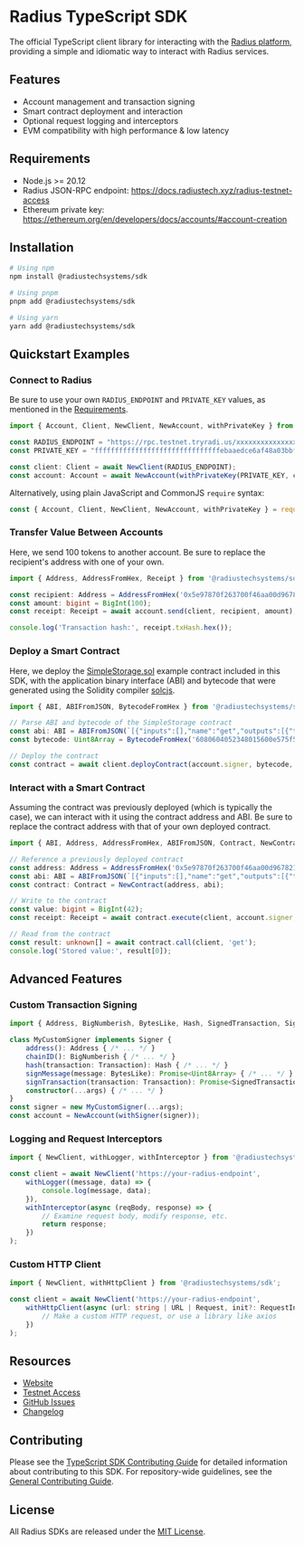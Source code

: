 # Radius TypeScript SDK

The official TypeScript client library for interacting with the [Radius platform](https://radiustech.xyz/), providing
a simple and idiomatic way to interact with Radius services.

## Features

- Account management and transaction signing
- Smart contract deployment and interaction
- Optional request logging and interceptors
- EVM compatibility with high performance & low latency

## Requirements

- Node.js >= 20.12
- Radius JSON-RPC endpoint: https://docs.radiustech.xyz/radius-testnet-access
- Ethereum private key: https://ethereum.org/en/developers/docs/accounts/#account-creation

## Installation

```bash
# Using npm
npm install @radiustechsystems/sdk

# Using pnpm
pnpm add @radiustechsystems/sdk

# Using yarn
yarn add @radiustechsystems/sdk
```

## Quickstart Examples

### Connect to Radius

Be sure to use your own `RADIUS_ENDPOINT` and `PRIVATE_KEY` values, as mentioned in the [Requirements](#requirements).

```typescript
import { Account, Client, NewClient, NewAccount, withPrivateKey } from '@radiustechsystems/sdk';

const RADIUS_ENDPOINT = "https://rpc.testnet.tryradi.us/xxxxxxxxxxxxxxxxxxxxxxxxxxxxxxxxxxxxxxxxxxxxxxxx";
const PRIVATE_KEY = "fffffffffffffffffffffffffffffffebaaedce6af48a03bbfd25e8cd036415f";

const client: Client = await NewClient(RADIUS_ENDPOINT);
const account: Account = await NewAccount(withPrivateKey(PRIVATE_KEY, client));
```

Alternatively, using plain JavaScript and CommonJS `require` syntax:

```javascript
const { Account, Client, NewClient, NewAccount, withPrivateKey } = require('@radiustechsystems/sdk');
```

### Transfer Value Between Accounts

Here, we send 100 tokens to another account. Be sure to replace the recipient's address with one of your own.

```typescript
import { Address, AddressFromHex, Receipt } from '@radiustechsystems/sdk';

const recipient: Address = AddressFromHex('0x5e97870f263700f46aa00d967821199b9bc5a120'); // Recipient's address
const amount: bigint = BigInt(100);
const receipt: Receipt = await account.send(client, recipient, amount);

console.log('Transaction hash:', receipt.txHash.hex());
```

### Deploy a Smart Contract

Here, we deploy the [SimpleStorage.sol](https://github.com/radiustechsystems/sdk/tree/main/contracts/solidity)
example contract included in this SDK, with the application binary interface (ABI) and bytecode that were generated
using the Solidity compiler [solcjs](https://docs.soliditylang.org/en/latest/installing-solidity.html#npm-node-js).

```typescript
import { ABI, ABIFromJSON, BytecodeFromHex } from '@radiustechsystems/sdk';

// Parse ABI and bytecode of the SimpleStorage contract
const abi: ABI = ABIFromJSON(`[{"inputs":[],"name":"get","outputs":[{"type":"uint256"}],"type":"function"},{"inputs":[{"type":"uint256"}],"name":"set","type":"function"}]`);
const bytecode: Uint8Array = BytecodeFromHex('6080604052348015600e575f5ffd5b5060a580601a5f395ff3fe6080604052348015600e575f5ffd5b50600436106030575f3560e01c806360fe47b11460345780636d4ce63c146045575b5f5ffd5b6043603f3660046059565b5f55565b005b5f5460405190815260200160405180910390f35b5f602082840312156068575f5ffd5b503591905056fea26469706673582212207655d86666fa8aa75666db8416e0f5db680914358a57e84aa369d9250218247f64736f6c634300081c0033');

// Deploy the contract
const contract = await client.deployContract(account.signer, bytecode, abi);
```

### Interact with a Smart Contract

Assuming the contract was previously deployed (which is typically the case), we can interact with it using the contract
address and ABI. Be sure to replace the contract address with that of your own deployed contract.

```typescript
import { ABI, Address, AddressFromHex, ABIFromJSON, Contract, NewContract, Receipt } from '@radiustechsystems/sdk';

// Reference a previously deployed contract
const address: Address = AddressFromHex('0x5e97870f263700f46aa00d967821199b9bc5a120'); // Contract address
const abi: ABI = ABIFromJSON(`[{"inputs":[],"name":"get","outputs":[{"type":"uint256"}],"type":"function"},{"inputs":[{"type":"uint256"}],"name":"set","type":"function"}]`);
const contract: Contract = NewContract(address, abi);

// Write to the contract
const value: bigint = BigInt(42);
const receipt: Receipt = await contract.execute(client, account.signer, 'set', value);

// Read from the contract
const result: unknown[] = await contract.call(client, 'get');
console.log('Stored value:', result[0]);
```

## Advanced Features

### Custom Transaction Signing

```typescript
import { Address, BigNumberish, BytesLike, Hash, SignedTransaction, Signer, Transaction } from '@radiustechsystems/sdk';

class MyCustomSigner implements Signer {
    address(): Address { /* ... */ }
    chainID(): BigNumberish { /* ... */ }
    hash(transaction: Transaction): Hash { /* ... */ }
    signMessage(message: BytesLike): Promise<Uint8Array> { /* ... */ }
    signTransaction(transaction: Transaction): Promise<SignedTransaction> { /* ... */ }
    constructor(...args) { /* ... */ }
}
const signer = new MyCustomSigner(...args);
const account = NewAccount(withSigner(signer));
```

### Logging and Request Interceptors

```typescript
import { NewClient, withLogger, withInterceptor } from '@radiustechsystems/sdk';

const client = await NewClient('https://your-radius-endpoint',
    withLogger((message, data) => {
        console.log(message, data);
    }),
    withInterceptor(async (reqBody, response) => {
        // Examine request body, modify response, etc.
        return response;
    })
);
```

### Custom HTTP Client

```typescript
import { NewClient, withHttpClient } from '@radiustechsystems/sdk';

const client = await NewClient('https://your-radius-endpoint',
    withHttpClient(async (url: string | URL | Request, init?: RequestInit | undefined): Promise<Response> => {
        // Make a custom HTTP request, or use a library like axios
    })
);
```

## Resources

- [Website](https://radiustech.xyz/)
- [Testnet Access](https://docs.radiustech.xyz/radius-testnet-access) 
- [GitHub Issues](https://github.com/radiustechsystems/sdks/issues)
- [Changelog](CHANGELOG.md)

## Contributing

Please see the [TypeScript SDK Contributing Guide](CONTRIBUTING.md) for detailed information about contributing to this
SDK. For repository-wide guidelines, see the [General Contributing Guide](../CONTRIBUTING.md).

## License

All Radius SDKs are released under the [MIT License](../LICENSE).
